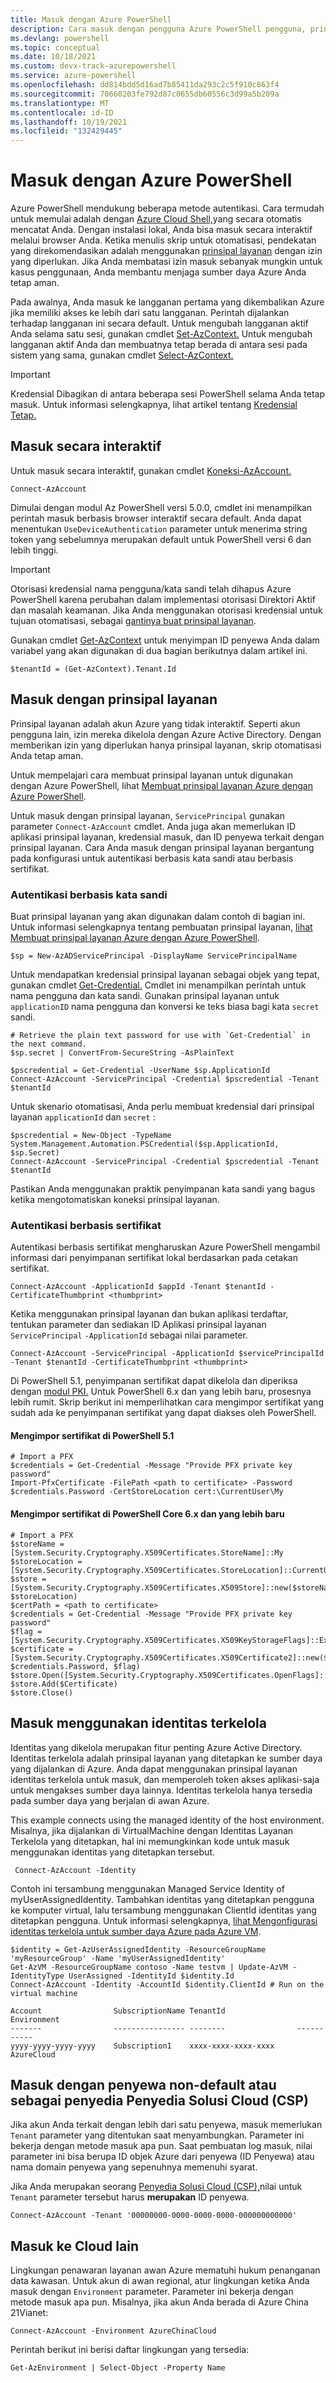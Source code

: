 ```yaml
---
title: Masuk dengan Azure PowerShell
description: Cara masuk dengan pengguna Azure PowerShell pengguna, prinsipal layanan, atau dengan identitas yang dikelola untuk sumber daya Azure.
ms.devlang: powershell
ms.topic: conceptual
ms.date: 10/18/2021
ms.custom: devx-track-azurepowershell
ms.service: azure-powershell
ms.openlocfilehash: dd814bdd5d16ad7b85411da293c2c5f910c863f4
ms.sourcegitcommit: 70660203fe792d87c0655db60556c3d99a5b209a
ms.translationtype: MT
ms.contentlocale: id-ID
ms.lasthandoff: 10/19/2021
ms.locfileid: "132429445"
---
```

# <a name="sign-in-with-azure-powershell"></a>Masuk dengan Azure PowerShell

Azure PowerShell mendukung beberapa metode autentikasi. Cara termudah untuk memulai adalah dengan [Azure Cloud Shell,](/azure/cloud-shell/overview)yang secara otomatis mencatat Anda. Dengan instalasi lokal, Anda bisa masuk secara interaktif melalui browser Anda. Ketika menulis skrip untuk otomatisasi, pendekatan yang direkomendasikan adalah menggunakan [prinsipal layanan](create-azure-service-principal-azureps.md) dengan izin yang diperlukan. Jika Anda membatasi izin masuk sebanyak mungkin untuk kasus penggunaan, Anda membantu menjaga sumber daya Azure Anda tetap aman.

Pada awalnya, Anda masuk ke langganan pertama yang dikembalikan Azure jika memiliki akses ke lebih dari satu langganan. Perintah dijalankan terhadap langganan ini secara default. Untuk mengubah langganan aktif Anda selama satu sesi, gunakan cmdlet [Set-AzContext.](/powershell/module/az.accounts/set-azcontext) Untuk mengubah langganan aktif Anda dan membuatnya tetap berada di antara sesi pada sistem yang sama, gunakan cmdlet [Select-AzContext.](/powershell/module/az.accounts/select-azcontext)

> [!IMPORTANT]
> Kredensial Dibagikan di antara beberapa sesi PowerShell selama Anda tetap masuk.
> Untuk informasi selengkapnya, lihat artikel tentang [Kredensial Tetap.](context-persistence.md)

## <a name="sign-in-interactively"></a>Masuk secara interaktif

Untuk masuk secara interaktif, gunakan cmdlet [Koneksi-AzAccount.](/powershell/module/az.accounts/connect-azaccount)

```azurepowershell-interactive
Connect-AzAccount
```

Dimulai dengan modul Az PowerShell versi 5.0.0, cmdlet ini menampilkan perintah masuk berbasis browser interaktif secara default. Anda dapat menentukan `UseDeviceAuthentication` parameter untuk menerima string token yang sebelumnya merupakan default untuk PowerShell versi 6 dan lebih tinggi.

> [!IMPORTANT]
> Otorisasi kredensial nama pengguna/kata sandi telah dihapus Azure PowerShell karena perubahan dalam implementasi otorisasi Direktori Aktif dan masalah keamanan. Jika Anda menggunakan otorisasi kredensial untuk tujuan otomatisasi, sebagai [gantinya buat prinsipal layanan](create-azure-service-principal-azureps.md).

Gunakan cmdlet [Get-AzContext](/powershell/module/az.accounts/get-azcontext) untuk menyimpan ID penyewa Anda dalam variabel yang akan digunakan di dua bagian berikutnya dalam artikel ini.

```azurepowershell-interactive
$tenantId = (Get-AzContext).Tenant.Id
```

## <a name="sign-in-with-a-service-principal"></a>Masuk dengan prinsipal layanan

Prinsipal layanan adalah akun Azure yang tidak interaktif. Seperti akun pengguna lain, izin mereka dikelola dengan Azure Active Directory. Dengan memberikan izin yang diperlukan hanya prinsipal layanan, skrip otomatisasi Anda tetap aman.

Untuk mempelajari cara membuat prinsipal layanan untuk digunakan dengan Azure PowerShell, lihat [Membuat prinsipal layanan Azure dengan Azure PowerShell](create-azure-service-principal-azureps.md).

Untuk masuk dengan prinsipal layanan, `ServicePrincipal` gunakan parameter `Connect-AzAccount` cmdlet. Anda juga akan memerlukan ID aplikasi prinsipal layanan, kredensial masuk, dan ID penyewa terkait dengan prinsipal layanan. Cara Anda masuk dengan prinsipal layanan bergantung pada konfigurasi untuk autentikasi berbasis kata sandi atau berbasis sertifikat.

### <a name="password-based-authentication"></a>Autentikasi berbasis kata sandi

Buat prinsipal layanan yang akan digunakan dalam contoh di bagian ini. Untuk informasi selengkapnya tentang pembuatan prinsipal layanan, [lihat Membuat prinsipal layanan Azure dengan Azure PowerShell](/powershell/azure/create-azure-service-principal-azureps).

```azurepowershell-interactive
$sp = New-AzADServicePrincipal -DisplayName ServicePrincipalName
```

Untuk mendapatkan kredensial prinsipal layanan sebagai objek yang tepat, gunakan cmdlet [Get-Credential.](/powershell/module/microsoft.powershell.security/get-credential) Cmdlet ini menampilkan perintah untuk nama pengguna dan kata sandi. Gunakan prinsipal layanan untuk `applicationID` nama pengguna dan konversi ke teks biasa bagi kata `secret` sandi.

```azurepowershell-interactive
# Retrieve the plain text password for use with `Get-Credential` in the next command.
$sp.secret | ConvertFrom-SecureString -AsPlainText

$pscredential = Get-Credential -UserName $sp.ApplicationId
Connect-AzAccount -ServicePrincipal -Credential $pscredential -Tenant $tenantId
```

Untuk skenario otomatisasi, Anda perlu membuat kredensial dari prinsipal layanan `applicationId` dan `secret` :

```azurepowershell-interactive
$pscredential = New-Object -TypeName System.Management.Automation.PSCredential($sp.ApplicationId, $sp.Secret)
Connect-AzAccount -ServicePrincipal -Credential $pscredential -Tenant $tenantId
```

Pastikan Anda menggunakan praktik penyimpanan kata sandi yang bagus ketika mengotomatiskan koneksi prinsipal layanan.

### <a name="certificate-based-authentication"></a>Autentikasi berbasis sertifikat

Autentikasi berbasis sertifikat mengharuskan Azure PowerShell mengambil informasi dari penyimpanan sertifikat lokal berdasarkan pada cetakan sertifikat.

```azurepowershell-interactive
Connect-AzAccount -ApplicationId $appId -Tenant $tenantId -CertificateThumbprint <thumbprint>
```

Ketika menggunakan prinsipal layanan dan bukan aplikasi terdaftar, tentukan parameter dan sediakan ID Aplikasi prinsipal layanan `ServicePrincipal` `-ApplicationId` sebagai nilai parameter.

```azurepowershell-interactive
Connect-AzAccount -ServicePrincipal -ApplicationId $servicePrincipalId -Tenant $tenantId -CertificateThumbprint <thumbprint>
```

Di PowerShell 5.1, penyimpanan sertifikat dapat dikelola dan diperiksa dengan [modul PKI.](/powershell/module/pki) Untuk PowerShell 6.x dan yang lebih baru, prosesnya lebih rumit.
Skrip berikut ini memperlihatkan cara mengimpor sertifikat yang sudah ada ke penyimpanan sertifikat yang dapat diakses oleh PowerShell.

#### <a name="import-a-certificate-in-powershell-51"></a>Mengimpor sertifikat di PowerShell 5.1

```azurepowershell-interactive
# Import a PFX
$credentials = Get-Credential -Message "Provide PFX private key password"
Import-PfxCertificate -FilePath <path to certificate> -Password $credentials.Password -CertStoreLocation cert:\CurrentUser\My
```

#### <a name="import-a-certificate-in-powershell-core-6x-and-later"></a>Mengimpor sertifikat di PowerShell Core 6.x dan yang lebih baru

```azurepowershell-interactive
# Import a PFX
$storeName = [System.Security.Cryptography.X509Certificates.StoreName]::My
$storeLocation = [System.Security.Cryptography.X509Certificates.StoreLocation]::CurrentUser
$store = [System.Security.Cryptography.X509Certificates.X509Store]::new($storeName, $storeLocation)
$certPath = <path to certificate>
$credentials = Get-Credential -Message "Provide PFX private key password"
$flag = [System.Security.Cryptography.X509Certificates.X509KeyStorageFlags]::Exportable
$certificate = [System.Security.Cryptography.X509Certificates.X509Certificate2]::new($certPath, $credentials.Password, $flag)
$store.Open([System.Security.Cryptography.X509Certificates.OpenFlags]::ReadWrite)
$store.Add($Certificate)
$store.Close()
```

## <a name="sign-in-using-a-managed-identity"></a>Masuk menggunakan identitas terkelola

Identitas yang dikelola merupakan fitur penting Azure Active Directory. Identitas terkelola adalah prinsipal layanan yang ditetapkan ke sumber daya yang dijalankan di Azure. Anda dapat menggunakan prinsipal layanan identitas terkelola untuk masuk, dan memperoleh token akses aplikasi-saja untuk mengakses sumber daya lainnya. Identitas terkelola hanya tersedia pada sumber daya yang berjalan di awan Azure.

This example connects using the managed identity of the host environment. Misalnya, jika dijalankan di VirtualMachine dengan Identitas Layanan Terkelola yang ditetapkan, hal ini memungkinkan kode untuk masuk menggunakan identitas yang ditetapkan tersebut.

```azurepowershell-interactive
 Connect-AzAccount -Identity
```

Contoh ini tersambung menggunakan Managed Service Identity of myUserAssignedIdentity. Tambahkan identitas yang ditetapkan pengguna ke komputer virtual, lalu tersambung menggunakan ClientId identitas yang ditetapkan pengguna. Untuk informasi selengkapnya, [lihat Mengonfigurasi identitas terkelola untuk sumber daya Azure pada Azure VM](/active-directory/managed-identities-azure-resources/qs-configure-powershell-windows-vm).

```azurepowershell-interactive
$identity = Get-AzUserAssignedIdentity -ResourceGroupName 'myResourceGroup' -Name 'myUserAssignedIdentity'
Get-AzVM -ResourceGroupName contoso -Name testvm | Update-AzVM -IdentityType UserAssigned -IdentityId $identity.Id
Connect-AzAccount -Identity -AccountId $identity.ClientId # Run on the virtual machine

Account                SubscriptionName TenantId                Environment
-------                ---------------- --------                -----------
yyyy-yyyy-yyyy-yyyy    Subscription1    xxxx-xxxx-xxxx-xxxx     AzureCloud
```

## <a name="sign-in-with-a-non-default-tenant-or-as-a-cloud-solution-provider-csp"></a>Masuk dengan penyewa non-default atau sebagai penyedia Penyedia Solusi Cloud (CSP)

Jika akun Anda terkait dengan lebih dari satu penyewa, masuk memerlukan `Tenant` parameter yang ditentukan saat menyambungkan. Parameter ini bekerja dengan metode masuk apa pun. Saat pembuatan log masuk, nilai parameter ini bisa berupa ID objek Azure dari penyewa (ID Penyewa) atau nama domain penyewa yang sepenuhnya memenuhi syarat.

Jika Anda merupakan seorang [Penyedia Solusi Cloud (CSP),](https://azure.microsoft.com/offers/ms-azr-0145p/)nilai untuk `Tenant` parameter tersebut harus **merupakan** ID penyewa.

```azurepowershell-interactive
Connect-AzAccount -Tenant '00000000-0000-0000-0000-000000000000'
```

## <a name="sign-in-to-another-cloud"></a>Masuk ke Cloud lain

Lingkungan penawaran layanan awan Azure mematuhi hukum penanganan data kawasan. Untuk akun di awan regional, atur lingkungan ketika Anda masuk dengan `Environment` parameter. Parameter ini bekerja dengan metode masuk apa pun. Misalnya, jika akun Anda berada di Azure China 21Vianet:

```azurepowershell-interactive
Connect-AzAccount -Environment AzureChinaCloud
```

Perintah berikut ini berisi daftar lingkungan yang tersedia:

```azurepowershell-interactive
Get-AzEnvironment | Select-Object -Property Name
```
